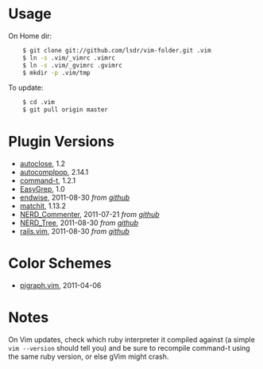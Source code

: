 # Usage

On Home dir:

```sh
    $ git clone git://github.com/lsdr/vim-folder.git .vim  
    $ ln -s .vim/_vimrc .vimrc  
    $ ln -s .vim/_gvimrc .gvimrc  
    $ mkdir -p .vim/tmp  
```

To update:

```sh
    $ cd .vim
    $ git pull origin master
```

# Plugin Versions

* [autoclose](http://www.vim.org/scripts/script.php?script_id=1849), 1.2
* [autocomplpop](http://www.vim.org/scripts/script.php?script_id=1879), 2.14.1
* [command-t](http://www.vim.org/scripts/script.php?script_id=3025), 1.2.1
* [EasyGrep](http://www.vim.org/scripts/script.php?script_id=2438), 1.0
* [endwise][endwise-vimorg], 2011-08-30  _from [github][endwise-github]_
* [matchit](http://www.vim.org/scripts/script.php?script_id=39), 1.13.2
* [NERD_Commenter][nerdcommenter-vimorg], 2011-07-21  _from [github][nerdcommenter-github]_
* [NERD_Tree][nerdtree-vimorg], 2011-08-30  _from [github][nerdtree-github]_
* [rails.vim][rails-vimorg], 2011-08-30  _from [github][rails-github]_ 

# Color Schemes

* [pigraph.vim](https://raw.github.com/fmeyer/vim-pigraph/master/colors/pigraph.vim), 2011-04-06

# Notes

On Vim updates, check which ruby interpreter it compiled against (a simple `vim --version`
should tell you) and be sure to recompile command-t using the same ruby version,
or else gVim might crash.


[nerdtree-github]: http://github.com/scrooloose/nerdtree
[nerdtree-vimorg]: http://www.vim.org/scripts/script.php?script_id=1658 
[nerdcommenter-github]: http://github.com/scrooloose/nerdcommenter
[nerdcommenter-vimorg]: http://www.vim.org/scripts/script.php?script_id=1218
[rails-github]: https://github.com/tpope/vim-rails
[rails-vimorg]: http://www.vim.org/scripts/script.php?script_id=1567
[endwise-github]: https://github.com/tpope/vim-endwise
[endwise-vimorg]: http://www.vim.org/scripts/script.php?script_id=2386 

